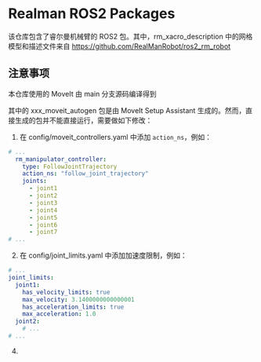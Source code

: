 # Realman ROS2 Packages

该仓库包含了睿尔曼机械臂的 ROS2 包。其中，rm_xacro_description 中的网格模型和描述文件来自 <https://github.com/RealManRobot/ros2_rm_robot>

## 注意事项

本仓库使用的 MoveIt 由 main 分支源码编译得到

其中的 xxx_moveit_autogen 包是由 MoveIt Setup Assistant 生成的。然而，直接生成的包并不能直接运行，需要做如下修改：

1. 在 config/moveit_controllers.yaml 中添加 `action_ns`，例如：
```yaml
# ...
  rm_manipulator_controller:
    type: FollowJointTrajectory
    action_ns: "follow_joint_trajectory"
    joints:
      - joint1
      - joint2
      - joint3
      - joint4
      - joint5
      - joint6
      - joint7
# ...
```

2. 在 config/joint_limits.yaml 中添加加速度限制，例如：
```yaml
# ...
joint_limits:
  joint1:
    has_velocity_limits: true
    max_velocity: 3.1400000000000001
    has_acceleration_limits: true
    max_acceleration: 1.0
  joint2:
    # ...
# ...
```
4. 
